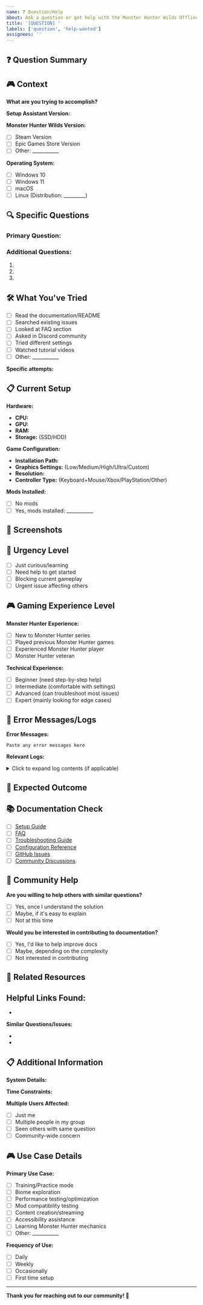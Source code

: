 ```yaml
---
name: ❓ Question/Help
about: Ask a question or get help with the Monster Hunter Wilds Offline Setup Assistant
title: '[QUESTION] '
labels: ['question', 'help-wanted']
assignees: ''
---
```


## ❓ Question Summary
<!-- A clear and concise description of what you need help with -->

## 🎮 Context
**What are you trying to accomplish?**
<!-- Describe your goal or what you're trying to do -->

**Setup Assistant Version:** 
<!-- Check Help > About in the application -->

**Monster Hunter Wilds Version:**
- [ ] Steam Version
- [ ] Epic Games Store Version  
- [ ] Other: ___________

**Operating System:**
- [ ] Windows 10
- [ ] Windows 11
- [ ] macOS
- [ ] Linux (Distribution: _________)

## 🔍 Specific Questions
<!-- Please be as specific as possible with your questions -->

### Primary Question:


### Additional Questions:
1. 
2. 
3. 

## 🛠️ What You've Tried
<!-- Please describe what you've already attempted -->
- [ ] Read the documentation/README
- [ ] Searched existing issues
- [ ] Looked at FAQ section
- [ ] Asked in Discord community
- [ ] Tried different settings
- [ ] Watched tutorial videos
- [ ] Other: ___________

**Specific attempts:**
<!-- Describe what you tried and what happened -->

## 📋 Current Setup
**Hardware:**
- **CPU:** 
- **GPU:** 
- **RAM:** 
- **Storage:** (SSD/HDD)

**Game Configuration:**
- **Installation Path:** 
- **Graphics Settings:** (Low/Medium/High/Ultra/Custom)
- **Resolution:** 
- **Controller Type:** (Keyboard+Mouse/Xbox/PlayStation/Other)

**Mods Installed:**
- [ ] No mods
- [ ] Yes, mods installed: ___________

## 📸 Screenshots
<!-- If applicable, add screenshots to help explain your question -->
<!-- Include screenshots of: -->
<!-- - Error messages -->
<!-- - Configuration screens -->
<!-- - Game launcher -->
<!-- - Any relevant UI -->

## 🎯 Urgency Level
- [ ] Just curious/learning
- [ ] Need help to get started
- [ ] Blocking current gameplay
- [ ] Urgent issue affecting others

## 🎮 Gaming Experience Level
**Monster Hunter Experience:**
- [ ] New to Monster Hunter series
- [ ] Played previous Monster Hunter games
- [ ] Experienced Monster Hunter player
- [ ] Monster Hunter veteran

**Technical Experience:**
- [ ] Beginner (need step-by-step help)
- [ ] Intermediate (comfortable with settings)
- [ ] Advanced (can troubleshoot most issues)
- [ ] Expert (mainly looking for edge cases)

## 🔧 Error Messages/Logs
<!-- If you're getting error messages, please include them -->

**Error Messages:**
```
Paste any error messages here
```

**Relevant Logs:**
<!-- Log files are usually found in: -->
<!-- Windows: %APPDATA%/MHWildsOfflineSetup/logs/ -->
<!-- macOS: ~/Library/Application Support/MHWildsOfflineSetup/logs/ -->
<!-- Linux: ~/.config/MHWildsOfflineSetup/logs/ -->

<details>
<summary>Click to expand log contents (if applicable)</summary>

```
Paste relevant log sections here
```

</details>

## 🎯 Expected Outcome
<!-- What result are you hoping to achieve? -->

## 📚 Documentation Check
<!-- Have you checked these resources? -->
- [ ] [Setup Guide](docs/setup-guide.md)
- [ ] [FAQ](docs/faq.md)
- [ ] [Troubleshooting Guide](docs/troubleshooting.md)
- [ ] [Configuration Reference](docs/configuration.md)
- [ ] [GitHub Issues](https://github.com/Hunter-Wilds-Offline-Setup-Assistant/monster-hunter-wilds-offline-setup-assistant/issues)
- [ ] [Community Discussions](https://github.com/Hunter-Wilds-Offline-Setup-Assistant/monster-hunter-wilds-offline-setup-assistant/discussions)

## 🤝 Community Help
**Are you willing to help others with similar questions?**
- [ ] Yes, once I understand the solution
- [ ] Maybe, if it's easy to explain
- [ ] Not at this time

**Would you be interested in contributing to documentation?**
- [ ] Yes, I'd like to help improve docs
- [ ] Maybe, depending on the complexity
- [ ] Not interested in contributing

## 🔗 Related Resources
<!-- If you've found any helpful resources, please share them -->

**Helpful Links Found:**
- 
- 

**Similar Questions/Issues:**
<!-- Link to similar issues if you found any -->
- 
- 

## 📋 Additional Information
<!-- Any other information that might be relevant -->

**System Details:**
<!-- Any other system information that might be relevant -->

**Time Constraints:**
<!-- Do you have any deadlines or time constraints? -->

**Multiple Users Affected:**
- [ ] Just me
- [ ] Multiple people in my group
- [ ] Seen others with same question
- [ ] Community-wide concern

## 🎮 Use Case Details
**Primary Use Case:**
- [ ] Training/Practice mode
- [ ] Biome exploration
- [ ] Performance testing/optimization
- [ ] Mod compatibility testing
- [ ] Content creation/streaming
- [ ] Accessibility assistance
- [ ] Learning Monster Hunter mechanics
- [ ] Other: ___________

**Frequency of Use:**
- [ ] Daily
- [ ] Weekly
- [ ] Occasionally
- [ ] First time setup

---

**Thank you for reaching out to our community! 🐲**

<!-- 
Other ways to get help:
- 💬 Discord: https://discord.gg/mhwilds-offline
- 📖 Documentation: https://hunter-wilds-offline-setup-assistant.github.io
- 🎥 Video Tutorials: https://youtube.com/c/MHWildsOffline
- 🗨️ Community Forum: https://github.com/Hunter-Wilds-Offline-Setup-Assistant/monster-hunter-wilds-offline-setup-assistant/discussions
--> 